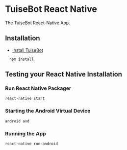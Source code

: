 TuiseBot React Native
==================================
The TuiseBot React-Native App.

## Installation

* [Install TuiseBot](https://github.com/a31859/tuise-bot)

```
  npm install
```


## Testing your React Native Installation

### Run React Native Packager
```
react-native start
```

### Starting the Android Virtual Device
```
android avd
```

### Running the App
```
react-native run-android
```
